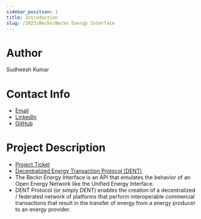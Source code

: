 ```yaml
---
sidebar_position: 1
title: Introduction
slug: /2023/Beckn/Beckn Energy Interface
---
```



# Author
Sudheesh Kumar

# Contact Info
- [Email](mailto:sudheeshapple123@gmail.com)
- [LinkedIn](https://www.linkedin.com/in/sudheesh-kumar-47a64321b/)
- [GitHub](https://github.com/Sudheesh2609)

# Project Description
- [Project Ticket](https://github.com/beckn/DENT-Protocol/issues/1)
- [Decentralized Energy Transaction Protocol (DENT)](https://github.com/beckn/DENT-Protocol)
- The Beckn Energy Interface is an API that emulates the behavior of an Open Energy Network like the Unified Energy Interface.
- DENT Protocol (or simply DENT) enables the creation of a decentralized / federated network of platforms that perform interoperable commercial transactions that result in the transfer of energy from a energy producer to an energy provider.

